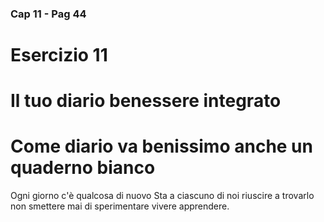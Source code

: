 ### Cap 11 - Pag 44

# Esercizio 11

# Il tuo diario benessere integrato

# Come diario va benissimo anche un quaderno bianco

<!--stackedit_data:
eyJoaXN0b3J5IjpbODM4NTYwNTQ3XX0=
-->

Ogni giorno c'è qualcosa di nuovo Sta a ciascuno di noi riuscire a trovarlo non smettere mai di sperimentare vivere apprendere.

<!-- Triplice
-->